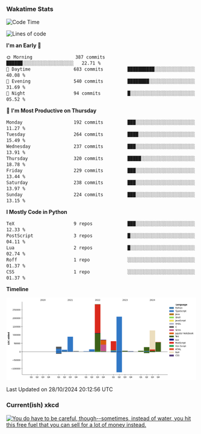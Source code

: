 ### Wakatime Stats
<!--START_SECTION:waka-->
![Code Time](http://img.shields.io/badge/Code%20Time-2%2C914%20hrs%207%20mins-blue)

![Lines of code](https://img.shields.io/badge/From%20Hello%20World%20I%27ve%20Written-996.2%20thousand%20lines%20of%20code-blue)

**I'm an Early 🐤** 

```text
🌞 Morning                387 commits         ██████░░░░░░░░░░░░░░░░░░░   22.71 % 
🌆 Daytime                683 commits         ██████████░░░░░░░░░░░░░░░   40.08 % 
🌃 Evening                540 commits         ████████░░░░░░░░░░░░░░░░░   31.69 % 
🌙 Night                  94 commits          █░░░░░░░░░░░░░░░░░░░░░░░░   05.52 % 
```
📅 **I'm Most Productive on Thursday** 

```text
Monday                   192 commits         ███░░░░░░░░░░░░░░░░░░░░░░   11.27 % 
Tuesday                  264 commits         ████░░░░░░░░░░░░░░░░░░░░░   15.49 % 
Wednesday                237 commits         ███░░░░░░░░░░░░░░░░░░░░░░   13.91 % 
Thursday                 320 commits         █████░░░░░░░░░░░░░░░░░░░░   18.78 % 
Friday                   229 commits         ███░░░░░░░░░░░░░░░░░░░░░░   13.44 % 
Saturday                 238 commits         ███░░░░░░░░░░░░░░░░░░░░░░   13.97 % 
Sunday                   224 commits         ███░░░░░░░░░░░░░░░░░░░░░░   13.15 % 
```


**I Mostly Code in Python** 

```text
TeX                      9 repos             ███░░░░░░░░░░░░░░░░░░░░░░   12.33 % 
PostScript               3 repos             █░░░░░░░░░░░░░░░░░░░░░░░░   04.11 % 
Lua                      2 repos             █░░░░░░░░░░░░░░░░░░░░░░░░   02.74 % 
Roff                     1 repo              ░░░░░░░░░░░░░░░░░░░░░░░░░   01.37 % 
CSS                      1 repo              ░░░░░░░░░░░░░░░░░░░░░░░░░   01.37 % 
```



**Timeline**

![Lines of Code chart](https://raw.githubusercontent.com/joshuajeschek/joshuajeschek/main/assets/bar_graph.png)


 Last Updated on 28/10/2024 20:12:56 UTC
<!--END_SECTION:waka-->

### Current(ish) xkcd
<a id="xkcd-a" title="You do have to be careful, though--sometimes, instead of water, you hit this free fuel that you can sell for a lot of money instead." href="https://www.xkcd.com" target="_blank">
        <img align="center" id="xkcd-img" src="https://imgs.xkcd.com/comics/wells.png" alt="You do have to be careful, though--sometimes, instead of water, you hit this free fuel that you can sell for a lot of money instead." height=300 />
</a>
